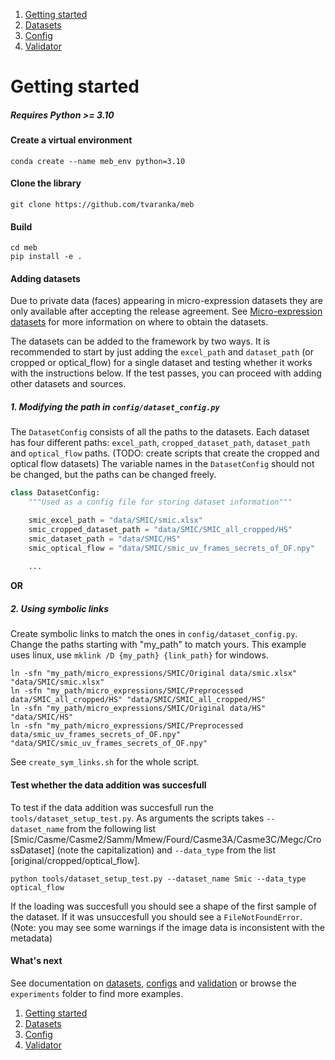 1. [Getting started](getting_started.md)
2. [Datasets](datasets.md)
3. [Config](config.md)
4. [Validator](validator.md)

# Getting started

##### Requires Python >= 3.10

#### Create a virtual environment
```shell
conda create --name meb_env python=3.10
```

#### Clone the library

```shell
git clone https://github.com/tvaranka/meb
```

#### Build

```shell
cd meb
pip install -e .
```

#### Adding datasets
Due to private data (faces) appearing in micro-expression datasets they are only available after accepting the release agreement. See [Micro-expression datasets](micro_expression_datasets.md) for more information on where to obtain the datasets. 

The datasets can be added to the framework by two ways. It is recommended to start by just adding the `excel_path` and `dataset_path` (or cropped or optical_flow) for a single dataset and testing whether it works with the instructions below. If the test passes, you can proceed with adding other datasets and sources.
##### 1. Modifying the path in `config/dataset_config.py`

The `DatasetConfig` consists of all the paths to the datasets. Each dataset has four different paths: `excel_path`, `cropped_dataset_path`, `dataset_path` and `optical_flow` paths. (TODO: create scripts that create the cropped and optical flow datasets) The variable names in the `DatasetConfig` should not be changed, but the paths can be changed freely.

```python
class DatasetConfig:
    """Used as a config file for storing dataset information"""

    smic_excel_path = "data/SMIC/smic.xlsx"
    smic_cropped_dataset_path = "data/SMIC/SMIC_all_cropped/HS"
    smic_dataset_path = "data/SMIC/HS"
    smic_optical_flow = "data/SMIC/smic_uv_frames_secrets_of_OF.npy"
  
    ...
```
**OR**
##### 2. Using symbolic links
Create symbolic links to match the ones in `config/dataset_config.py`. Change the paths starting with "my_path" to match yours. This example uses linux, use `mklink /D {my_path} {link_path}` for windows.
```shell
ln -sfn "my_path/micro_expressions/SMIC/Original data/smic.xlsx" "data/SMIC/smic.xlsx"
ln -sfn "my_path/micro_expressions/SMIC/Preprocessed data/SMIC_all_cropped/HS" "data/SMIC/SMIC_all_cropped/HS"
ln -sfn "my_path/micro_expressions/SMIC/Original data/HS" "data/SMIC/HS"
ln -sfn "my_path/micro_expressions/SMIC/Preprocessed data/smic_uv_frames_secrets_of_OF.npy" "data/SMIC/smic_uv_frames_secrets_of_OF.npy"
```
See `create_sym_links.sh` for the whole script.

#### Test whether the data addition was succesfull
To test if the data addition was succesfull run the `tools/dataset_setup_test.py`. As arguments the scripts takes `--dataset_name` from the following list [Smic/Casme/Casme2/Samm/Mmew/Fourd/Casme3A/Casme3C/Megc/CrossDataset] (note the capitalization) and `--data_type` from the list [original/cropped/optical_flow].

```shell
python tools/dataset_setup_test.py --dataset_name Smic --data_type optical_flow
```
If the loading was succesfull you should see a shape of the first sample of the dataset. If it was unsuccesfull you should see a `FileNotFoundError`. (Note: you may see some warnings if the image data is inconsistent with the metadata)

#### What's next
See documentation on [datasets](datasets.md), [configs](config.md) and [validation](validation.md) or browse the `experiments` folder to find more examples.

1. [Getting started](getting_started.md)
2. [Datasets](datasets.md)
3. [Config](config.md)
4. [Validator](validator.md)
